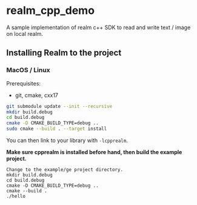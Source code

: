 # realm_cpp_demo
A sample implementation of realm c++ SDK to read and write text / image on local realm.

## Installing Realm to the project

### MacOS / Linux

Prerequisites:

* git, cmake, cxx17

```sh
git submodule update --init --recursive
mkdir build.debug
cd build.debug
cmake -D CMAKE_BUILD_TYPE=debug ..
sudo cmake --build . --target install  
```

You can then link to your library with `-lcpprealm`.


**Make sure cpprealm is installed before hand, then build the example project.**

```
Change to the example/ge project directory.  
mkdir build.debug  
cd build.debug  
cmake -D CMAKE_BUILD_TYPE=debug ..  
cmake --build .  
./hello
```

